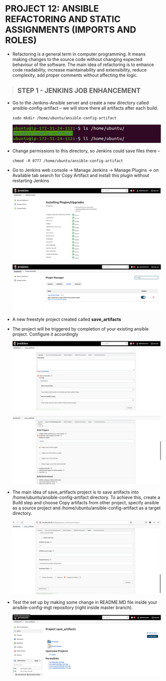 # PROJECT 12: ANSIBLE REFACTORING AND STATIC ASSIGNMENTS (IMPORTS AND ROLES)

- Refactoring is a general term in computer programming. It means making changes to the source code without changing expected behaviour of the software. The main idea of refactoring is to enhance code readability, increase maintainability and extensibility, reduce complexity, add proper comments without affecting the logic.

> ## STEP 1 - JENKINS JOB ENHANCEMENT

- Go to the Jenkins-Ansible server and create a new directory called ansible-config-artifact – we will store there all artifacts after each build.

  `sudo mkdir /home/ubuntu/ansible-config-artifact`

  ![directory created](images/project-12/artifact-directory.png)

- Change permissions to this directory, so Jenkins could save files there –

  `chmod -R 0777 /home/ubuntu/ansible-config-artifact`

- Go to Jenkins web console -> Manage Jenkins -> Manage Plugins -> on Available tab search for Copy Artifact and install this plugin without restarting Jenkins

  ![success](images/project-12/install-copy-artifacts.png)

  ![copy plugin installed](images/project-12/plugin-installed.png)

- A new freestyle project created called **save_artifacts**

- The project will be triggered by completion of your existing ansible project. Configure it accordingly

  ![first step](images/project-12/step1.png)

  ![second step](images/project-12/step2.png)

- The main idea of save_artifacts project is to save artifacts into /home/ubuntu/ansible-config-artifact directory. To achieve this, create a Build step and choose Copy artifacts from other project, specify ansible as a source project and /home/ubuntu/ansible-config-artifact as a target directory.

  ![third step](images/project-12/step3.png)

- Test the set up by making some change in README.MD file inside your ansible-config-mgt repository (right inside master branch).

  ![trigger success](images/project-12/artifact-project-successful.png)

